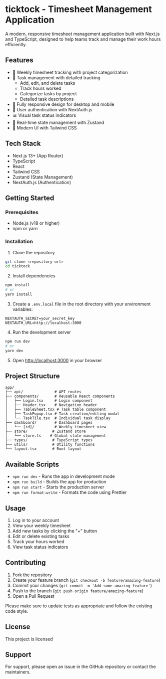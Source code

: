 # ticktock - Timesheet Management Application

A modern, responsive timesheet management application built with Next.js and TypeScript, designed to help teams track and manage their work hours efficiently.

## Features

- 📅 Weekly timesheet tracking with project categorization
- 📝 Task management with detailed tracking
  - Add, edit, and delete tasks
  - Track hours worked
  - Categorize tasks by project
  - Detailed task descriptions
- 📱 Fully responsive design for desktop and mobile
- 🔐 User authentication with NextAuth.js
- 📊 Visual task status indicators
- 🔄 Real-time state management with Zustand
- 🎨 Modern UI with Tailwind CSS

## Tech Stack

- Next.js 13+ (App Router)
- TypeScript
- React
- Tailwind CSS
- Zustand (State Management)
- NextAuth.js (Authentication)

## Getting Started

### Prerequisites

- Node.js (v18 or higher)
- npm or yarn

### Installation

1. Clone the repository
```bash
git clone <repository-url>
cd ticktock
```

2. Install dependencies
```bash
npm install
# or
yarn install
```

3. Create a `.env.local` file in the root directory with your environment variables:
```env
NEXTAUTH_SECRET=your_secret_key
NEXTAUTH_URL=http://localhost:3000
```

4. Run the development server
```bash
npm run dev
# or
yarn dev
```

5. Open [http://localhost:3000](http://localhost:3000) in your browser

## Project Structure

```
app/
├── api/              # API routes
├── components/       # Reusable React components
│   ├── Login.tsx     # Login component
│   ├── Header.tsx    # Navigation header
│   ├── TableSheet.tsx # Task table component
│   ├── TaskPopup.tsx # Task creation/editing modal
│   └── TaskTile.tsx  # Individual task display
├── dashboard/        # Dashboard pages
│   └── [id]/         # Weekly timesheet view
├── store/           # Zustand store
│   └── store.ts    # Global state management
├── types/           # TypeScript types
├── utils/           # Utility functions
└── layout.tsx       # Root layout
```

## Available Scripts

- `npm run dev` - Runs the app in development mode
- `npm run build` - Builds the app for production
- `npm run start` - Starts the production server
- `npm run format:write` - Formats the code using Prettier

## Usage

1. Log in to your account
2. View your weekly timesheet
3. Add new tasks by clicking the "+" button
4. Edit or delete existing tasks
5. Track your hours worked
6. View task status indicators

## Contributing

1. Fork the repository
2. Create your feature branch (`git checkout -b feature/amazing-feature`)
3. Commit your changes (`git commit -m 'Add some amazing feature'`)
4. Push to the branch (`git push origin feature/amazing-feature`)
5. Open a Pull Request

Please make sure to update tests as appropriate and follow the existing code style.

## License

This project is licensed

## Support

For support, please open an issue in the GitHub repository or contact the maintainers.